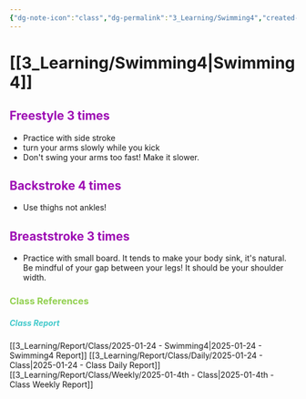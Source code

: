 ```yaml
---
{"dg-note-icon":"class","dg-permalink":"3_Learning/Swimming4","created-date":"2025-01-24 8:38:40 am","date":"2025-01-24","type":"class","tags":["class"],"aliases":null,"name":"Swimming","courseName":"인천여성가족재단 수영 6시","dg-publish":true,"permalink":"/3_Learning/Swimming4/","dgPassFrontmatter":true,"noteIcon":"class"}
---
```



# [[3_Learning/Swimming4\|Swimming4]]
## <font color="#9d0ab3">Freestyle 3 times</font>
- Practice with side stroke
- turn your arms slowly while you kick
- Don't swing your arms too fast! Make it slower.
## <font color="#9d0ab3">Backstroke 4 times</font>
- Use thighs not ankles!
## <font color="#9d0ab3">Breaststroke 3 times</font>
- Practice with small board. It tends to make your body sink, it's natural. Be mindful of your gap between your legs! It should be your shoulder width.




















### <font color="#92d050">Class References</font>
##### <font color="#41c9cb">Class Report</font>
[[3_Learning/Report/Class/2025-01-24 - Swimming4\|2025-01-24 - Swimming4 Report]]
[[3_Learning/Report/Class/Daily/2025-01-24 - Class\|2025-01-24 - Class Daily Report]]
[[3_Learning/Report/Class/Weekly/2025-01-4th - Class\|2025-01-4th - Class Weekly Report]]





